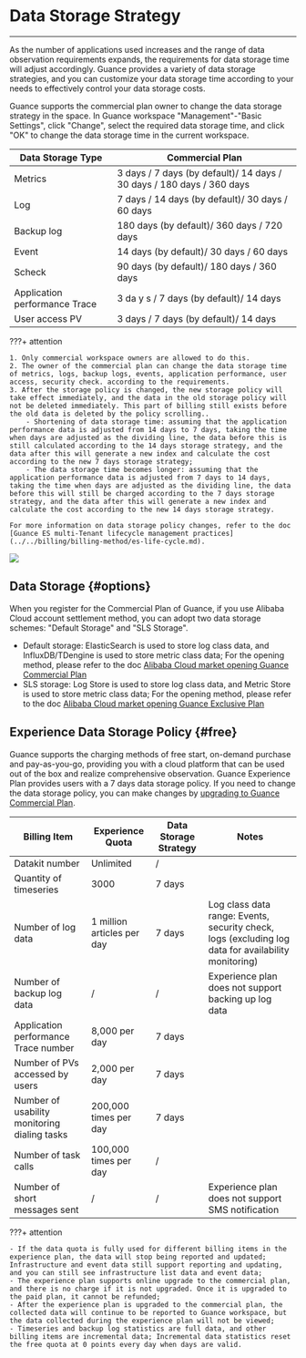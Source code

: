 # Data Storage Strategy
---

As the number of applications used increases and the range of data observation requirements expands, the requirements for data storage time will adjust accordingly. Guance provides a variety of data storage strategies, and you can customize your data storage time according to your needs to effectively control your data storage costs.

Guance supports the commercial plan owner to change the data storage strategy in the space. In Guance workspace "Management"-"Basic Settings", click "Change", select the required data storage time, and click "OK" to change the data storage time in the current workspace.

| Data Storage Type | **Commercial Plan** |
| --- | --- |
| Metrics | 3 days / 7 days (by default)/ 14 days / 30 days / 180 days / 360 days |
| Log | 7 days / 14 days (by default)/ 30 days / 60 days |
| Backup log | 180 days (by default)/ 360 days / 720 days |
| Event | 14 days (by default)/ 30 days / 60 days |
| Scheck | 90 days (by default)/ 180 days / 360 days |
| Application performance Trace | 3 da y s / 7 days (by default)/ 14 days |
| User access PV | 3 days / 7 days (by default)/ 14 days |

???+ attention

    1. Only commercial workspace owners are allowed to do this.
    2. The owner of the commercial plan can change the data storage time of metrics, logs, backup logs, events, application performance, user access, security check. according to the requirements.
    3. After the storage policy is changed, the new storage policy will take effect immediately, and the data in the old storage policy will not be deleted immediately. This part of billing still exists before the old data is deleted by the policy scrolling..
        - Shortening of data storage time: assuming that the application performance data is adjusted from 14 days to 7 days, taking the time when days are adjusted as the dividing line, the data before this is still calculated according to the 14 days storage strategy, and the data after this will generate a new index and calculate the cost according to the new 7 days storage strategy;
        - The data storage time becomes longer: assuming that the application performance data is adjusted from 7 days to 14 days, taking the time when days are adjusted as the dividing line, the data before this will still be charged according to the 7 days storage strategy, and the data after this will generate a new index and calculate the cost according to the new 14 days storage strategy.
    
    For more information on data storage policy changes, refer to the doc [Guance ES multi-Tenant lifecycle management practices](../../billing/billing-method/es-life-cycle.md).

![](../img/1.data_storage_1.png)

## Data Storage {#options}

When you register for the Commercial Plan of Guance, if you use Alibaba Cloud account settlement method, you can adopt two data storage schemes: "Default Storage" and "SLS Storage".

- Default storage: ElasticSearch is used to store log class data, and InfluxDB/TDengine is used to store metric class data; For the opening method, please refer to the doc [Alibaba Cloud market opening Guance Commercial Plan](../../billing/commercial-aliyun.md)
- SLS storage: Log Store is used to store log class data, and Metric Store is used to store metric class data; For the opening method, please refer to the doc [Alibaba Cloud market opening Guance Exclusive Plan](../../billing/commercial-aliyun-sls.md)



## Experience Data Storage Policy {#free}

Guance supports the charging methods of free start, on-demand purchase and pay-as-you-go, providing you with a cloud platform that can be used out of the box and realize comprehensive observation. Guance Experience Plan provides users with a 7 days data storage policy. If you need to change the data storage policy, you can make changes by [upgrading to Guance Commercial Plan](../../billing/commercial-plan.md).

| **Billing Item**             | **Experience Quota**  | **Data Storage Strategy** | **Notes**                                                     |
| ---------------------- | ------------- | ---------------- | ------------------------------------------------------------ |
| Datakit number           | Unlimited          | /                |                                                              |
| Quantity of timeseries             | 3000      | 7  days             |                                                              |
| Number of log data         | 1 million articles per day | 7  days             | Log class data range: Events, security check, logs (excluding log data for availability monitoring) |
| Number of backup log data       | /             | /                | Experience plan does not support backing up log data                                     |
| Application performance Trace number    | 8,000 per day  | 7  days             |                                                              |
| Number of PVs accessed by users       | 2,000 per day  | 7  days             |                                                              |
| Number of usability monitoring dialing tasks | 200,000 times per day  | 7  days             |                                                              |
| Number of task calls           | 100,000 times per day  | /                |                                                              |
| Number of short messages sent           | /             | /                | Experience plan does not support SMS notification                                         |

???+ attention

    - If the data quota is fully used for different billing items in the experience plan, the data will stop being reported and updated; Infrastructure and event data still support reporting and updating, and you can still see infrastructure list data and event data;
    - The experience plan supports online upgrade to the commercial plan, and there is no charge if it is not upgraded. Once it is upgraded to the paid plan, it cannot be refunded;
    - After the experience plan is upgraded to the commercial plan, the collected data will continue to be reported to Guance workspace, but the data collected during the experience plan will not be viewed;
    - Timeseries and backup log statistics are full data, and other billing items are incremental data; Incremental data statistics reset the free quota at 0 points every day when days are valid.

